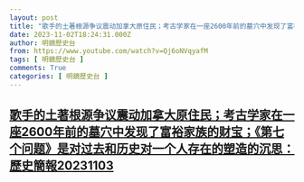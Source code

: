 ```yaml
---
layout: post
title: "歌手的土著根源争议震动加拿大原住民；考古学家在一座2600年前的墓穴中发现了富裕家族的财宝；《第七个问题》是对过去和历史对一个人存在的塑造的沉思：歷史簡報20231103"
date: 2023-11-02T18:24:31.000Z
author: 明鏡歷史台
from: https://www.youtube.com/watch?v=Qj6oNVqyafM
tags: [ 明鏡歷史台 ]
comments: True
categories: [ 明鏡歷史台 ]
---
```

<!--1698949471000-->
[歌手的土著根源争议震动加拿大原住民；考古学家在一座2600年前的墓穴中发现了富裕家族的财宝；《第七个问题》是对过去和历史对一个人存在的塑造的沉思：歷史簡報20231103](https://www.youtube.com/watch?v=Qj6oNVqyafM)
------

<div>

</div>
